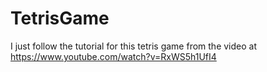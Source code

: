 # TetrisGame

I just follow the tutorial for this tetris game from the video at https://www.youtube.com/watch?v=RxWS5h1UfI4

